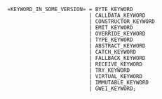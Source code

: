 <!-- This file is generated automatically by infrastructure scripts. Please don't edit by hand. -->

```{ .ebnf .slang-ebnf #KEYWORD_IN_SOME_VERSION }
«KEYWORD_IN_SOME_VERSION» = BYTE_KEYWORD
                          | CALLDATA_KEYWORD
                          | CONSTRUCTOR_KEYWORD
                          | EMIT_KEYWORD
                          | OVERRIDE_KEYWORD
                          | TYPE_KEYWORD
                          | ABSTRACT_KEYWORD
                          | CATCH_KEYWORD
                          | FALLBACK_KEYWORD
                          | RECEIVE_KEYWORD
                          | TRY_KEYWORD
                          | VIRTUAL_KEYWORD
                          | IMMUTABLE_KEYWORD
                          | GWEI_KEYWORD;
```

